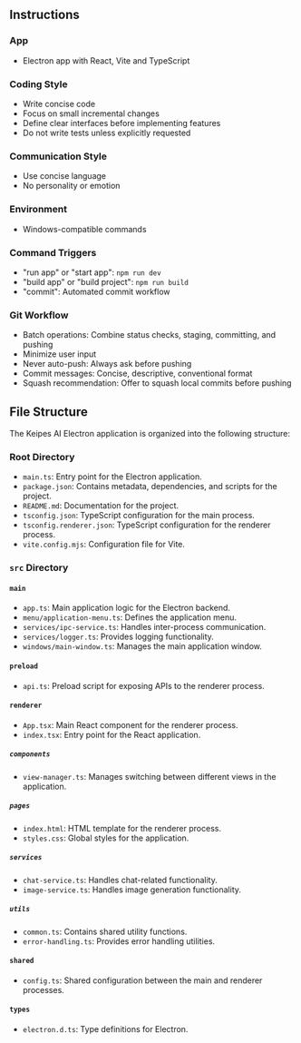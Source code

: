## Instructions

### App

- Electron app with React, Vite and TypeScript

### Coding Style

- Write concise code
- Focus on small incremental changes
- Define clear interfaces before implementing features
- Do not write tests unless explicitly requested

### Communication Style

- Use concise language
- No personality or emotion

### Environment

- Windows-compatible commands

### Command Triggers

- "run app" or "start app": `npm run dev`
- "build app" or "build project": `npm run build`
- "commit": Automated commit workflow

### Git Workflow

- Batch operations: Combine status checks, staging, committing, and pushing
- Minimize user input
- Never auto-push: Always ask before pushing
- Commit messages: Concise, descriptive, conventional format
- Squash recommendation: Offer to squash local commits before pushing

## File Structure

The Keipes AI Electron application is organized into the following structure:

### Root Directory

- `main.ts`: Entry point for the Electron application.
- `package.json`: Contains metadata, dependencies, and scripts for the project.
- `README.md`: Documentation for the project.
- `tsconfig.json`: TypeScript configuration for the main process.
- `tsconfig.renderer.json`: TypeScript configuration for the renderer process.
- `vite.config.mjs`: Configuration file for Vite.

### `src` Directory

#### `main`

- `app.ts`: Main application logic for the Electron backend.
- `menu/application-menu.ts`: Defines the application menu.
- `services/ipc-service.ts`: Handles inter-process communication.
- `services/logger.ts`: Provides logging functionality.
- `windows/main-window.ts`: Manages the main application window.

#### `preload`

- `api.ts`: Preload script for exposing APIs to the renderer process.

#### `renderer`

- `App.tsx`: Main React component for the renderer process.
- `index.tsx`: Entry point for the React application.

##### `components`

- `view-manager.ts`: Manages switching between different views in the application.

##### `pages`

- `index.html`: HTML template for the renderer process.
- `styles.css`: Global styles for the application.

##### `services`

- `chat-service.ts`: Handles chat-related functionality.
- `image-service.ts`: Handles image generation functionality.

##### `utils`

- `common.ts`: Contains shared utility functions.
- `error-handling.ts`: Provides error handling utilities.

#### `shared`

- `config.ts`: Shared configuration between the main and renderer processes.

#### `types`

- `electron.d.ts`: Type definitions for Electron.
